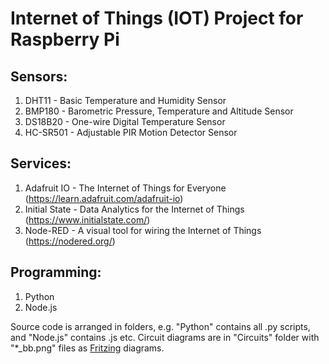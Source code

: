 # Internet of Things (IOT) Project for Raspberry Pi

## Sensors:
1. DHT11 - Basic Temperature and Humidity Sensor
2. BMP180 - Barometric Pressure, Temperature and Altitude Sensor
3. DS18B20 - One-wire Digital Temperature Sensor
4. HC-SR501 - Adjustable PIR Motion Detector Sensor

## Services:
1. Adafruit IO - The Internet of Things for Everyone (https://learn.adafruit.com/adafruit-io)
2. Initial State - Data Analytics for the Internet of Things (https://www.initialstate.com/)
3. Node-RED - A visual tool for wiring the Internet of Things (https://nodered.org/)

## Programming:
1. Python 
2. Node.js

Source code is arranged in folders, e.g. "Python" contains all .py scripts, and "Node.js" contains .js etc.
Circuit diagrams are in "Circuits" folder with "*_bb.png" files as 
[Fritzing](http://fritzing.org/home/)
diagrams.

